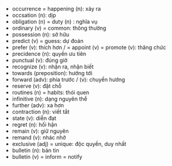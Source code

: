 - occurrence = happening (n): xảy ra
- occsation (n): dịp
- obligation (n) = duty (n) : nghĩa vụ
- ordinary (v) = common: thông thường
- possession (n): sở hữu
- predict (v) = guess: dự đoán
- prefer (v): thích hơn / = appoint (v) = promote (v): thăng chức
- precidence (n): quyền ưu tiên
- punctual (v): đúng giờ
- recognize (v): nhận ra, nhận biết
- towards (preposition): hướng tới
- forward (adv): phía trước / (v): chuyển hướng
- reserve (v): đặt chỗ
- routines (n) = habits: thói quen
- infinitive (n): dạng nguyên thể
- further (adv): xa hơn
- contraction (n): viết tắt
- state (v): diễn đạt
- regret (n): hối hận
- remain (v): giữ nguyên
- remand (v): nhác nhở
- exclusive (adj) = unique: độc quyền, duy nhất
- bulletin (n): bản tin
- bulletin (v) = inform = notify
